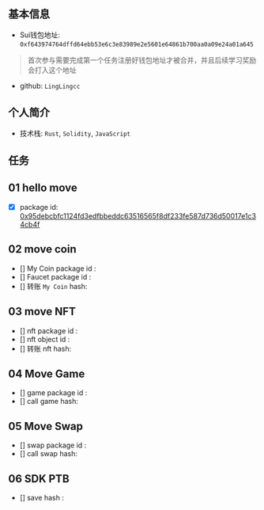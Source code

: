 ## 基本信息
- Sui钱包地址: `0xf643974764dffd64ebb53e6c3e83989e2e5601e64861b700aa0a09e24a01a645`
> 首次参与需要完成第一个任务注册好钱包地址才被合并，并且后续学习奖励会打入这个地址
- github: `LingLingcc`

## 个人简介
- 技术栈: `Rust`, `Solidity`, `JavaScript`

## 任务

##   01 hello move  
- [x] package id: [0x95debcbfc1124fd3edfbbeddc63516565f8df233fe587d736d50017e1c34cb4f](https://testnet.suivision.xyz/package/0x95debcbfc1124fd3edfbbeddc63516565f8df233fe587d736d50017e1c34cb4f)

##   02 move coin
- [] My Coin package id : 
- [] Faucet package id : 
- [] 转账 `My Coin` hash:

##   03 move NFT
- [] nft package id :
- [] nft object id : 
- [] 转账 nft  hash:

##   04 Move Game
- [] game package id :
- [] call game hash:

##   05 Move Swap
- [] swap package id :
- [] call swap hash:

##   06 SDK PTB
- [] save hash :
